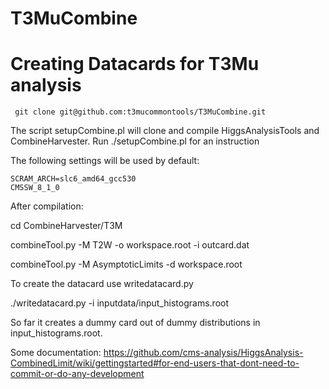 # T3MuCombine

# Creating Datacards for T3Mu analysis
```
 git clone git@github.com:t3mucommontools/T3MuCombine.git
``` 

The script setupCombine.pl will clone and compile HiggsAnalysisTools and CombineHarvester. 
Run ./setupCombine.pl  for an instruction




The following settings will be used by default:

    SCRAM_ARCH=slc6_amd64_gcc530	
    CMSSW_8_1_0	


After compilation:

cd CombineHarvester/T3M

 combineTool.py -M T2W -o workspace.root -i outcard.dat

 combineTool.py -M AsymptoticLimits -d workspace.root


To create the datacard use writedatacard.py

./writedatacard.py -i inputdata/input_histograms.root

So far it creates a dummy card out of dummy distributions in input_histograms.root.


Some documentation:  https://github.com/cms-analysis/HiggsAnalysis-CombinedLimit/wiki/gettingstarted#for-end-users-that-dont-need-to-commit-or-do-any-development
